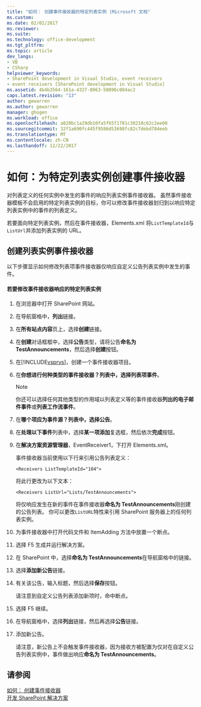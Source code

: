 ```yaml
---
title: "如何： 创建事件接收器的特定列表实例 |Microsoft 文档"
ms.custom: 
ms.date: 02/02/2017
ms.reviewer: 
ms.suite: 
ms.technology: office-development
ms.tgt_pltfrm: 
ms.topic: article
dev_langs:
- VB
- CSharp
helpviewer_keywords:
- SharePoint development in Visual Studio, event receivers
- event receivers [SharePoint development in Visual Studio]
ms.assetid: 4b4b3564-161a-4327-8963-50896c084ac2
caps.latest.revision: "13"
author: gewarren
ms.author: gewarren
manager: ghogen
ms.workload: office
ms.openlocfilehash: a820bc1a29db10fa5f65f1781c30218c62c2ee08
ms.sourcegitcommit: 32f1a690fc445f9586d53698fc82c7debd784eeb
ms.translationtype: MT
ms.contentlocale: zh-CN
ms.lasthandoff: 12/22/2017
---
```

# <a name="how-to-create-an-event-receiver-for-a-specific-list-instance"></a>如何：为特定列表实例创建事件接收器
  对列表定义的任何实例中发生的事件的响应列表实例事件接收器。 虽然事件接收器模板不会启用的特定列表实例的目标，你可以修改事件接收器划归到以响应特定列表实例中的事件的列表定义。  
  
 若要面向特定列表实例，然后在事件接收器，Elements.xml 将`ListTemplateId`与`ListUrl`并添加列表实例的 URL。  
  
## <a name="creating-a-list-instance-event-receiver"></a>创建列表实例事件接收器  
 以下步骤显示如何修改列表项事件接收器仅响应自定义公告列表实例中发生的事件。  
  
#### <a name="to-modify-an-event-receiver-to-respond-to-a-specific-list-instance"></a>若要修改事件接收器响应的特定列表实例  
  
1.  在浏览器中打开 SharePoint 网站。  
  
2.  在导航窗格中，**列出**链接。  
  
3.  在**所有站点内容**页上，选择**创建**链接。  
  
4.  在**创建**对话框框中，选择**公告**类型，请将公告**命名为 TestAnnouncements**，然后选择**创建**按钮。  
  
5.  在[!INCLUDE[vsprvs](../sharepoint/includes/vsprvs-md.md)]，创建一个事件接收器项目。  
  
6.  在**你想进行何种类型的事件接收器？**列表中，选择**列表项事件**。  
  
    > [!NOTE]  
    >  你还可以选择任何其他类型的作用域以列表定义等的事件接收器**列出的电子邮件事件**或**列表工作流事件**。  
  
7.  在**哪个项应为事件源？**列表中，选择**公告**。  
  
8.  在**处理以下事件**列表中，选择**某一项添加**复选框，然后依次**完成**按钮。  
  
9. 在**解决方案资源管理器**，EventReceiver1，下打开 Elements.xml。  
  
     事件接收器当前使用以下行来引用公告列表定义：  
  
    ```  
    <Receivers ListTemplateId="104">  
    ```  
  
     将此行更改为以下文本：  
  
    ```  
    <Receivers ListUrl="Lists/TestAnnouncements">  
    ```  
  
     将仅响应发生在新的事件在事件接收器**命名为 TestAnnouncements**刚创建的公告列表。 你可以更改`ListURL`特性来引用 SharePoint 服务器上的任何列表实例。  
  
10. 为事件接收器中打开代码文件和 ItemAdding 方法中放置一个断点。  
  
11. 选择 F5 生成并运行解决方案。  
  
12. 在 SharePoint 中，选择**命名为 TestAnnouncements**在导航窗格中的链接。  
  
13. 选择**添加新公告**链接。  
  
14. 有关该公告，输入标题，然后选择**保存**按钮。  
  
     请注意到自定义公告列表添加新项时，命中断点。  
  
15. 选择 F5 继续。  
  
16. 在导航窗格中，选择**列出**链接，然后再选择**公告**链接。  
  
17. 添加新公告。  
  
     请注意，新公告上不会触发事件接收器，因为接收方被配置为仅对在自定义公告列表实例中，事件做出响应**命名为 TestAnnouncements**。  
  
## <a name="see-also"></a>请参阅  
 [如何： 创建事件接收器](../sharepoint/how-to-create-an-event-receiver.md)   
 [开发 SharePoint 解决方案](../sharepoint/developing-sharepoint-solutions.md)  
  
  